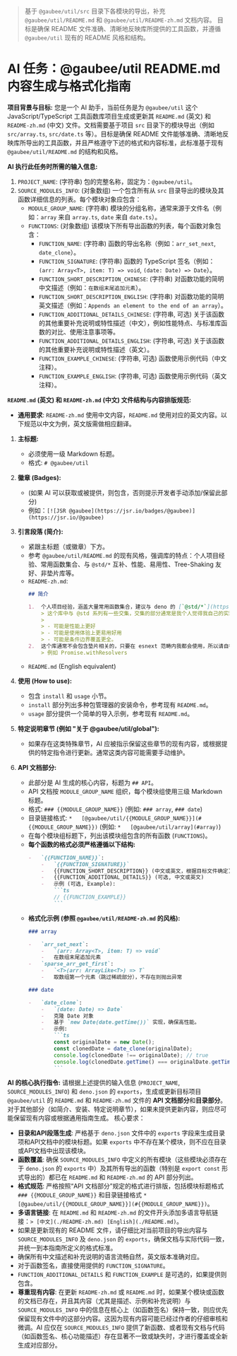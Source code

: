 > 基于 `@gaubee/util/src` 目录下各模块的导出，补充 `@gaubee/util/README.md` 和 `@gaubee/util/README-zh.md` 文档内容。
> 目标是确保 README 文件准确、清晰地反映库所提供的工具函数，并遵循 `@gaubee/util` 现有的 README 风格和结构。

# AI 任务：@gaubee/util README.md 内容生成与格式化指南

**项目背景与目标:**
您是一个 AI 助手，当前任务是为 `@gaubee/util` 这个 JavaScript/TypeScript 工具函数库项目生成或更新其 `README.md` (英文) 和 `README-zh.md` (中文) 文件。文档需要基于项目 `src` 目录下的模块导出（例如 `src/array.ts`, `src/date.ts` 等）。目标是确保 README 文件能够准确、清晰地反映库所导出的工具函数，并且严格遵守下述的格式和内容标准，此标准基于现有 `@gaubee/util/README.md` 的结构和风格。

**AI 执行此任务时所需的输入信息:**

1.  `PROJECT_NAME`: (字符串) 包的完整名称，固定为：`@gaubee/util`。
2.  `SOURCE_MODULES_INFO`: (对象数组) 一个包含所有从 `src` 目录导出的模块及其函数详细信息的列表。每个模块对象应包含：
    *   `MODULE_GROUP_NAME`: (字符串) 模块的分组名称，通常来源于文件名（例如：`array` 来自 `array.ts`, `date` 来自 `date.ts`）。
    *   `FUNCTIONS`: (对象数组) 该模块下所有导出函数的列表，每个函数对象包含：
        *   `FUNCTION_NAME`: (字符串) 函数的导出名称（例如：`arr_set_next`, `date_clone`）。
        *   `FUNCTION_SIGNATURE`: (字符串) 函数的 TypeScript 签名（例如：`(arr: Array<T>, item: T) => void`, `(date: Date) => Date`）。
        *   `FUNCTION_SHORT_DESCRIPTION_CHINESE`: (字符串) 对函数功能的简明中文描述（例如：`在数组末尾追加元素`）。
        *   `FUNCTION_SHORT_DESCRIPTION_ENGLISH`: (字符串) 对函数功能的简明英文描述（例如：`Appends an element to the end of an array`）。
        *   `FUNCTION_ADDITIONAL_DETAILS_CHINESE`: (字符串, 可选) 关于该函数的其他重要补充说明或特性描述（中文），例如性能特点、与标准库函数的对比、使用注意事项等。
        *   `FUNCTION_ADDITIONAL_DETAILS_ENGLISH`: (字符串, 可选) 关于该函数的其他重要补充说明或特性描述（英文）。
        *   `FUNCTION_EXAMPLE_CHINESE`: (字符串, 可选) 函数使用示例代码（中文注释）。
        *   `FUNCTION_EXAMPLE_ENGLISH`: (字符串, 可选) 函数使用示例代码（英文注释）。

**`README.md` (英文) 和 `README-zh.md` (中文) 文件结构与内容排版规范:**

*   **通用要求**: `README-zh.md` 使用中文内容，`README.md` 使用对应的英文内容。以下规范以中文为例，英文版需做相应翻译。

1.  **主标题:**
    *   必须使用一级 Markdown 标题。
    *   格式: `# @gaubee/util`

2.  **徽章 (Badges):**
    *   (如果 AI 可以获取或被提供，则包含，否则提示开发者手动添加/保留此部分)
    *   例如：`[![JSR @gaubee](https://jsr.io/badges/@gaubee)](https://jsr.io/@gaubee)`

3.  **引言段落 (简介):**
    *   紧跟主标题（或徽章）下方。
    *   参考 `@gaubee/util/README.md` 的现有风格，强调库的特点：个人项目经验、常用函数集合、与 `@std/*` 互补、性能、易用性、Tree-Shaking 友好、非垫片库等。
    *   `README-zh.md`:
        ```md
        ## 简介

        1.  个人项目经验，涵盖大量常用函数集合，建议与 deno 的 [`@std/*`](https://jsr.io/@std) 互为补充。
            > 这个库中与 @std 系列有一些交集，交集的部分通常是我个人觉得我自己的实现更好：
            >
            > - 可能是性能上更好
            > - 可能是使用体验上更易用好用
            > - 可能是条件边界覆盖更全。
        2.  这个库通常不会包含垫片相关的，只要在 esnext 范畴内我都会使用，所以请自行处理垫片相关的问题
            > 例如 Promise.withResolvers
        ```
    *   `README.md` (English equivalent)

4.  **使用 (How to use):**
    *   包含 `install` 和 `usage` 小节。
    *   `install` 部分列出多种包管理器的安装命令，参考现有 `README.md`。
    *   `usage` 部分提供一个简单的导入示例，参考现有 `README.md`。

5.  **特定说明章节 (例如 "关于 @gaubee/util/global"):**
    *   如果存在这类特殊章节，AI 应被指示保留这些章节的现有内容，或根据提供的特定指令进行更新。通常这类内容可能需要手动维护。

6.  **API 文档部分:**
    *   此部分是 AI 生成的核心内容，标题为 `## API`。
    *   API 文档按 `MODULE_GROUP_NAME` 组织，每个模块组使用三级 Markdown 标题。
    *   格式: `### {{MODULE_GROUP_NAME}}` (例如: `### array`, `### date`)
    *   目录链接格式: `*   [@gaubee/util/{{MODULE_GROUP_NAME}}](#{{MODULE_GROUP_NAME}})` (例如: `*   [@gaubee/util/array](#array)`)
    *   在每个模块组标题下，列出该模块组包含的所有函数 (`FUNCTIONS`)。
    *   **每个函数的格式必须严格遵循以下结构:**
        ```md
        -   `{{FUNCTION_NAME}}`:
            -   `{{FUNCTION_SIGNATURE}}`
            -   {{FUNCTION_SHORT_DESCRIPTION}} (中文或英文，根据目标文件确定)
            -   {{FUNCTION_ADDITIONAL_DETAILS}} (可选, 中文或英文)
            -   示例 (可选, Example):
                ```ts
                // {{FUNCTION_EXAMPLE}}
                ```
        ```
    *   **格式化示例 (参照 `@gaubee/util/README-zh.md` 的风格):**
        ```markdown
        ### array

        -   `arr_set_next`:
            -   `(arr: Array<T>, item: T) => void`
            -   在数组末尾追加元素
        -   `sparse_arr_get_first`:
            -   `<T>(arr: ArrayLike<T>) => T`
            -   取数组第一个元素（跳过稀疏部分），不存在则抛出异常

        ### date

        -   `date_clone`:
            -   `(date: Date) => Date`
            -   克隆 Date 对象
            -   基于 `new Date(date.getTime())` 实现，确保高性能。
            -   示例:
                ```ts
                const originalDate = new Date();
                const clonedDate = date_clone(originalDate);
                console.log(clonedDate !== originalDate); // true
                console.log(clonedDate.getTime() === originalDate.getTime()); // true
                ```
        ```

**AI 的核心执行指令:**
请根据上述提供的输入信息 (`PROJECT_NAME`, `SOURCE_MODULES_INFO`) 和 `deno.json` 的 `exports`，生成或更新目标项目 `@gaubee/util` 的 `README.md` 和 `README-zh.md` 文件的 **API 文档部分**和**目录部分**。对于其他部分（如简介、安装、特定说明章节），如果未提供更新内容，则应尽可能保留现有内容或根据通用指南生成。
核心要求：
-   **目录和API段落生成**: 严格基于 `deno.json` 文件中的 `exports` 字段来生成目录项和API文档中的模块标题。如果 `exports` 中不存在某个模块，则不应在目录或API文档中出现该模块。
-   **函数覆盖**: 确保 `SOURCE_MODULES_INFO` 中定义的所有模块（这些模块必须存在于 `deno.json` 的 `exports` 中）及其所有导出的函数（特别是 `export const` 形式导出的）都已在 `README.md` 和 `README-zh.md` 的 API 部分列出。
-   **格式规范**: 严格按照“API 文档部分”规定的格式进行排版，包括模块标题格式 `### {{MODULE_GROUP_NAME}}` 和目录链接格式 `*   [@gaubee/util/{{MODULE_GROUP_NAME}}](#{{MODULE_GROUP_NAME}})`。
-   **多语言链接**: 在 `README.md` 和 `README-zh.md` 的文件开头添加多语言导航链接：`> [中文](./README-zh.md) [English](./README.md)`。
-   如果是更新现有的 README 文件，请仔细比对当前项目的导出内容与 `SOURCE_MODULES_INFO` 及 `deno.json` 的 `exports`，确保文档与实际代码一致，并统一到本指南所定义的格式标准。
-   确保所有中文描述和补充说明的语言流畅自然，英文版本准确对应。
-   对于函数签名，直接使用提供的 `FUNCTION_SIGNATURE`。
-   `FUNCTION_ADDITIONAL_DETAILS` 和 `FUNCTION_EXAMPLE` 是可选的，如果提供则包含。
-   **尊重现有内容**: 在更新 `README-zh.md` 或 `README.md` 时，如果某个模块或函数的文档已存在，并且其内容（尤其是描述、示例和补充说明）与 `SOURCE_MODULES_INFO` 中的信息在核心上（如函数签名）保持一致，则应优先保留现有文件中的这部分内容。这因为现有内容可能已经过作者的仔细审核和微调。AI 应仅在 `SOURCE_MODULES_INFO` 提供了新函数、或者现有文档与代码（如函数签名、核心功能描述）存在显著不一致或缺失时，才进行覆盖或全新生成对应部分。